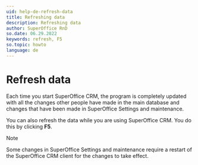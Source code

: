 ```yaml
---
uid: help-de-refresh-data
title: Refreshing data
description: Refreshing data
author: SuperOffice RnD
so.date: 06.29.2022
keywords: refresh, F5
so.topic: howto
language: de
---
```


# Refresh data

Each time you start SuperOffice CRM, the program is completely updated with all the changes other people have made in the main database and changes that have been made in SuperOffice Settings and maintenance.

You can also refresh the data while you are using SuperOffice CRM. You do this by clicking **F5**.

> [!NOTE]
> Some changes in SuperOffice Settings and maintenance require a restart of the SuperOffice CRM client for the changes to take effect.

